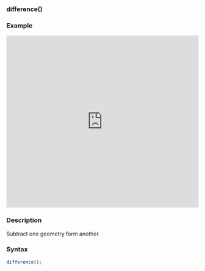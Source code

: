 ### difference()

### Example

<iframe width="100%" height="450px" src="https://shader-park.appspot.com/sculpture/-Lgz3y3Ik5hh3wOhQh8C?example=true&embed=true" frameborder="0"></iframe>

### Description
Subtract one geometry form another.

### Syntax
```js
difference();
```